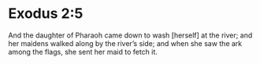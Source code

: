 # Exodus 2:5

And the daughter of Pharaoh came down to wash [herself] at the river; and her maidens walked along by the river’s side; and when she saw the ark among the flags, she sent her maid to fetch it.